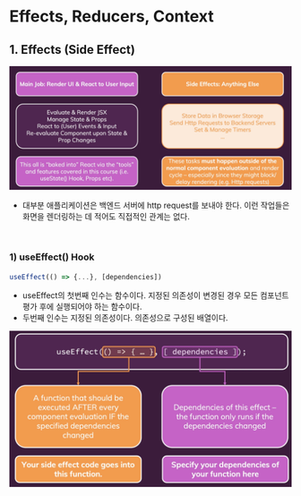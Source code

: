 # Effects, Reducers, Context

## 1. Effects (Side Effect)

<img src="./image1.png" width="600px"/>

-   대부분 애플리케이션은 백엔드 서버에 http request를 보내야 한다. 이런 작업들은 화면을 렌더링하는 데 적어도 직접적인 관계는 없다.

<br>

### 1) useEffect() Hook

```javascript
useEffect(() => {...}, [dependencies])
```

-   useEffect의 첫번째 인수는 함수이다. 지정된 의존성이 변경된 경우 모든 컴포넌트 평가 후에 실행되어야 하는 함수이다.
-   두번째 인수는 지정된 의존성이다. 의존성으로 구성된 배열이다.

<img src="image2.png" width="600px">
